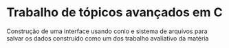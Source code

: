 # Trabalho de tópicos avançados em C 

Construção de uma interface usando conio e sistema de arquivos para salvar os dados  construído como um dos trabalho avaliativo da matéria  